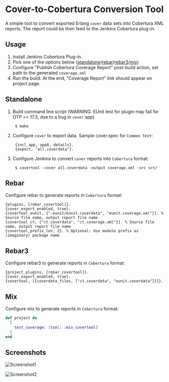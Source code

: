 Cover-to-Cobertura Conversion Tool 
==================================

A simple tool to convert exported Erlang `cover` data sets into Cobertura XML
reports. The report could be then feed to the Jenkins Cobertura plug-in.

Usage
-----

1. Install Jenkins Cobertura Plug-in.
2. Pick one of the options below ([standalone](#standalone)/[rebar](#rebar)/[rebar3](#rebar3)/[mix](#mix))
3. Configure "Publish Cobertura Coverage Report" post-build action, set path
to the generated `coverage.xml`
4. Run the build. At the end, "Coverage Report" link should appear on project page.

## Standalone

1. Build command line script (WARNING: EUnit test for plugin may fail for OTP =< 17.3, due to a bug in `cover` app)

        $ make

2. Configure `cover` to export data. Sample cover.spec for `Common Test`:

        {incl_app, app0, details}.
        {export, "all.coverdata"}.

3. Configure Jenkins to convert `cover` reports into `Cobertura` format:
  
        $ covertool -cover all.coverdata -output coverage.xml -src src/

## Rebar

Configure rebar to generate reports in `Cobertura` format:

```
{plugins, [rebar_covertool]}.
{cover_export_enabled, true}.
{covertool_eunit, {".eunit/eunit.coverdata", "eunit.coverage.xml"}}. % Source file name, output report file name
{covertool_ct, {"ct.coverdata", "ct.coverage.xml"}}. % Source file name, output report file name
{covertool_prefix_len, 2}. % Optional: Use module prefix as (imaginary) package name
```

## Rebar3

Configure rebar3 to generate reports in `Cobertura` format:

```
{project_plugins, [rebar_covertool]}.
{cover_export_enabled, true}.
{covertool, [{coverdata_files, ["ct.coverdata", "eunit.coverdata"]}]}.
```

## Mix

Configure mix to generate reports in `Cobertura` format:

```elixir
def project do
  [
    test_coverage: [tool: :mix_covertool]
  ]
end
```

Screenshots
-----------

![Screenshot1](covertool/raw/master/screenshots/shot1.png)

![Screenshot2](covertool/raw/master/screenshots/shot2.png)

